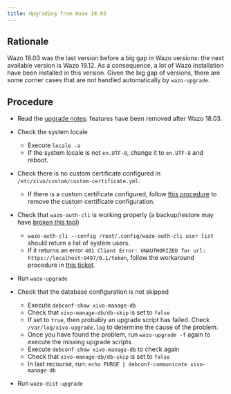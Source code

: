 ```yaml
---
title: Upgrading from Wazo 18.03
---
```


## Rationale

Wazo 18.03 was the last version before a big gap in Wazo versions: the next available version is
Wazo 19.12. As a consequence, a lot of Wazo installation have been installed in this version. Given
the big gap of versions, there are some corner cases that are not handled automatically by
`wazo-upgrade`.

## Procedure

- Read the [upgrade notes](/uc-doc/upgrade/upgrade_notes#19-12): features have been removed after
  Wazo 18.03.

- Check the system locale

  - Execute `locale -a`
  - If the system locale is not `en.UTF-8`, change it to `en.UTF-8` and reboot.

- Check there is no custom certificate configured in `/etc/xivo/custom/custom-certificate.yml`.

  - If there is a custom certificate configured, follow
    [this procedure](https://wazo-platform.org/uc-doc/system/https_certificate#revert-previous-custom-https-certificate-configuration)
    to remove the custom certificate configuration.

- Check that `wazo-auth-cli` is working properly (a backup/restore may have
  [broken this tool](/etc/xivo/custom/custom-certificate.yml))

  - `wazo-auth-cli --config /root/.config/wazo-auth-cli user list` should return a list of system
    users.
  - If it returns an error
    `401 Client Error: UNAUTHORIZED for url: https://localhost:9497/0.1/token`, follow the
    workaround procedure in [this ticket](https://wazo-dev.atlassian.net/browse/WAZO-1413).

- Run `wazo-upgrade`

- Check that the database configuration is not skipped

  - Execute `debconf-show xivo-manage-db`
  - Check that `xivo-manage-db/db-skip` is set to `false`
  - If set to `true`, then probably an upgrade script has failed. Check `/var/log/xivo-upgrade.log`
    to determine the cause of the problem.
  - Once you have found the problem, run `wazo-upgrade -f` again to execute the missing upgrade
    scripts
  - Execute `debconf-show xivo-manage-db` to check again
  - Check that `xivo-manage-db/db-skip` is set to `false`
  - In last recourse, run: `echo PURGE | debconf-communicate xivo-manage-db`

- Run `wazo-dist-upgrade`
